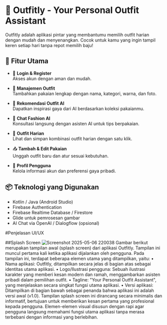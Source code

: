 # 👗 Outfitly - Your Personal Outfit Assistant

Outfitly adalah aplikasi pintar yang membantumu memilih outfit harian dengan mudah dan menyenangkan. Cocok untuk kamu yang ingin tampil keren setiap hari tanpa repot memilih baju!

## 📲 Fitur Utama

- 🔐 **Login & Register**  
  Akses akun dengan aman dan mudah.

- 🧥 **Manajemen Outfit**  
  Tambahkan pakaian lengkap dengan nama, kategori, warna, dan foto.

- 🧠 **Rekomendasi Outfit AI**  
  Dapatkan inspirasi gaya dari AI berdasarkan koleksi pakaianmu.

- 💬 **Chat Fashion AI**  
  Konsultasi langsung dengan asisten AI untuk tips berpakaian.

- 📅 **Outfit Harian**  
  Lihat dan simpan kombinasi outfit harian dengan satu klik.

- 📤 **Tambah & Edit Pakaian**  
  Unggah outfit baru dan atur sesuai kebutuhan.

- 👤 **Profil Pengguna**  
  Kelola informasi akun dan preferensi gaya pribadi.

## 📦 Teknologi yang Digunakan

- Kotlin / Java (Android Studio)
- Firebase Authentication
- Firebase Realtime Database / Firestore
- Glide untuk pemrosesan gambar
- AI Chat via OpenAI / Dialogflow (opsional)

#Penjelasan UI/UX

##Splash Screen
![Screenshot 2025-05-06 220038](https://github.com/user-attachments/assets/53a44c8a-e455-4d8f-a068-a6d28e80d9a7)
Gambar berikut merupakan tampilan awal (splash screen) dari aplikasi Outfitly. Tampilan ini muncul pertama kali ketika aplikasi dijalankan oleh pengguna.
Pada tampilan ini, terdapat beberapa elemen utama yang ditampilkan, yaitu:
•	Nama aplikasi: Outfitly, ditampilkan secara jelas di bagian atas sebagai identitas utama aplikasi.
•	Logo/Ilustrasi pengguna: Sebuah ilustrasi karakter yang memberi kesan modern dan ramah, menggambarkan asisten pribadi dalam pemilihan outfit.
•	Tagline: "Your Personal Outfit Assistant", yang menjelaskan secara singkat fungsi utama aplikasi.
•	Versi aplikasi: Ditampilkan di bagian bawah sebagai penanda bahwa aplikasi ini adalah versi awal (v1.0).
Tampilan splash screen ini dirancang secara minimalis dan informatif, bertujuan untuk memberikan kesan pertama yang profesional kepada pengguna. Elemen-elemen visual disusun dengan rapi agar pengguna langsung memahami fungsi utama aplikasi tanpa merasa terbebani dengan informasi yang berlebihan.
